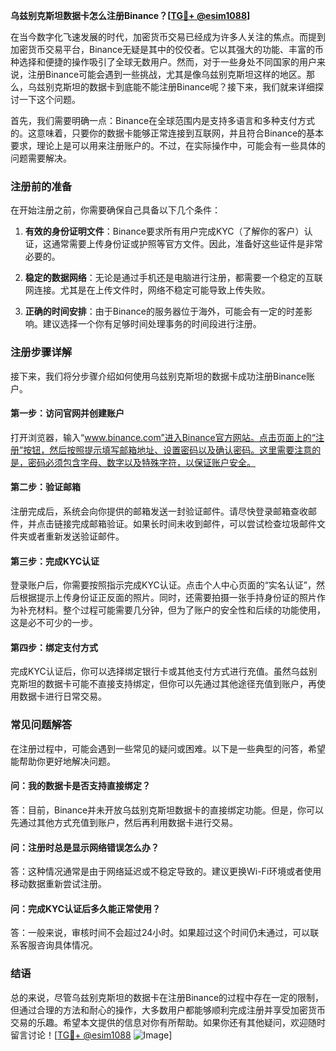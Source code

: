 **乌兹别克斯坦数据卡怎么注册Binance？[[TG💪+ @esim1088](https://t.me/s/esim1088)]**

在当今数字化飞速发展的时代，加密货币交易已经成为许多人关注的焦点。而提到加密货币交易平台，Binance无疑是其中的佼佼者。它以其强大的功能、丰富的币种选择和便捷的操作吸引了全球无数用户。然而，对于一些身处不同国家的用户来说，注册Binance可能会遇到一些挑战，尤其是像乌兹别克斯坦这样的地区。那么，乌兹别克斯坦的数据卡到底能不能注册Binance呢？接下来，我们就来详细探讨一下这个问题。

首先，我们需要明确一点：Binance在全球范围内是支持多语言和多种支付方式的。这意味着，只要你的数据卡能够正常连接到互联网，并且符合Binance的基本要求，理论上是可以用来注册账户的。不过，在实际操作中，可能会有一些具体的问题需要解决。

### **注册前的准备**

在开始注册之前，你需要确保自己具备以下几个条件：

1. **有效的身份证明文件**：Binance要求所有用户完成KYC（了解你的客户）认证，这通常需要上传身份证或护照等官方文件。因此，准备好这些证件是非常必要的。
   
2. **稳定的数据网络**：无论是通过手机还是电脑进行注册，都需要一个稳定的互联网连接。尤其是在上传文件时，网络不稳定可能导致上传失败。

3. **正确的时间安排**：由于Binance的服务器位于海外，可能会有一定的时差影响。建议选择一个你有足够时间处理事务的时间段进行注册。

### **注册步骤详解**

接下来，我们将分步骤介绍如何使用乌兹别克斯坦的数据卡成功注册Binance账户。

#### **第一步：访问官网并创建账户**

打开浏览器，输入“www.binance.com”进入Binance官方网站。点击页面上的“注册”按钮，然后按照提示填写邮箱地址、设置密码以及确认密码。这里需要注意的是，密码必须包含字母、数字以及特殊字符，以保证账户安全。

#### **第二步：验证邮箱**

注册完成后，系统会向你提供的邮箱发送一封验证邮件。请尽快登录邮箱查收邮件，并点击链接完成邮箱验证。如果长时间未收到邮件，可以尝试检查垃圾邮件文件夹或者重新发送验证邮件。

#### **第三步：完成KYC认证**

登录账户后，你需要按照指示完成KYC认证。点击个人中心页面的“实名认证”，然后根据提示上传身份证正反面的照片。同时，还需要拍摄一张手持身份证的照片作为补充材料。整个过程可能需要几分钟，但为了账户的安全性和后续的功能使用，这是必不可少的一步。

#### **第四步：绑定支付方式**

完成KYC认证后，你可以选择绑定银行卡或其他支付方式进行充值。虽然乌兹别克斯坦的数据卡可能不直接支持绑定，但你可以先通过其他途径充值到账户，再使用数据卡进行日常交易。

### **常见问题解答**

在注册过程中，可能会遇到一些常见的疑问或困难。以下是一些典型的问答，希望能帮助你更好地解决问题。

#### **问：我的数据卡是否支持直接绑定？**
答：目前，Binance并未开放乌兹别克斯坦数据卡的直接绑定功能。但是，你可以先通过其他方式充值到账户，然后再利用数据卡进行交易。

#### **问：注册时总是显示网络错误怎么办？**
答：这种情况通常是由于网络延迟或不稳定导致的。建议更换Wi-Fi环境或者使用移动数据重新尝试注册。

#### **问：完成KYC认证后多久能正常使用？**
答：一般来说，审核时间不会超过24小时。如果超过这个时间仍未通过，可以联系客服咨询具体情况。

### **结语**

总的来说，尽管乌兹别克斯坦的数据卡在注册Binance的过程中存在一定的限制，但通过合理的方法和耐心的操作，大多数用户都能够顺利完成注册并享受加密货币交易的乐趣。希望本文提供的信息对你有所帮助。如果你还有其他疑问，欢迎随时留言讨论！[[TG💪+ @esim1088](https://t.me/s/esim1088) ![Image](https://i.postimg.cc/4NQfJmqS/Snipaste-2025-05-13-00-14-12.png)]